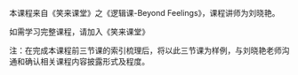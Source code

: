 本课程来自《笑来课堂》之《逻辑课-Beyond Feelings》，课程讲师为刘晓艳。

如需学习完整课程，请加入《笑来课堂》

注：在完成本课程前三节课的索引梳理后，将以此三节课为样例，与刘晓艳老师沟通和确认相关课程内容披露形式及程度。
